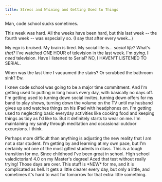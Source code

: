 ```yaml
---
title: Stress and Whining and Getting Used to Things
---
```


Man, code school sucks sometimes. 

This week was hard. All the weeks have been hard, but this last week -- the fourth week -- was especially so. (I say that after every week...) 

My ego is bruised. My brain is tired. My social life is... <i>social life?</i> What's <i>that?</i> I've watched ONE HOUR of television in the last week. I'm <i>dying</i>. I <i>need</i> television. Have I listened to Serial? NO, I HAVEN'T LISTENED TO SERIAL.

When was the last time I vacuumed the stairs? Or scrubbed the bathroom sink? Ew.

I knew code school was going to be a major time commitment. And I'm getting used to putting in long hours every day, with basically no days off. I'm getting used to turning down social invites, turning down offers for my band to play shows, turning down the volume on the TV until my husband gives up and watches things on his iPad with headphones on. I'm getting used to neglecting basic everyday activities like cooking food and keeping things as tidy as I'd like to. But it definitely starts to wear on me. I'm maintaining my sanity through meditation and occasional outdoor excursions. I think.

Perhaps more difficult than anything is adjusting the new reality that I am not a star student. I'm getting by and learning at my own pace, but I'm certainly not one of the most gifted students in class. This is a tough transition for me. Since childhood I've been great in school. High school valedictorian! 4.0 on my Master's degree! Aced that test without really trying! Those days are over. This stuff is \*NEW\* for me, and it is complicated as hell. It gets a little clearer every day, but only a little, and sometimes it's hard to wait for tomorrow for that extra little something. 